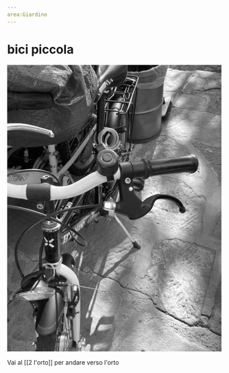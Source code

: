 ```yaml
---
area:Giardino
---
```

# bici piccola

![](_img/foto_2.jpg)

Vai al [[2 l'orto]] per andare verso l'orto